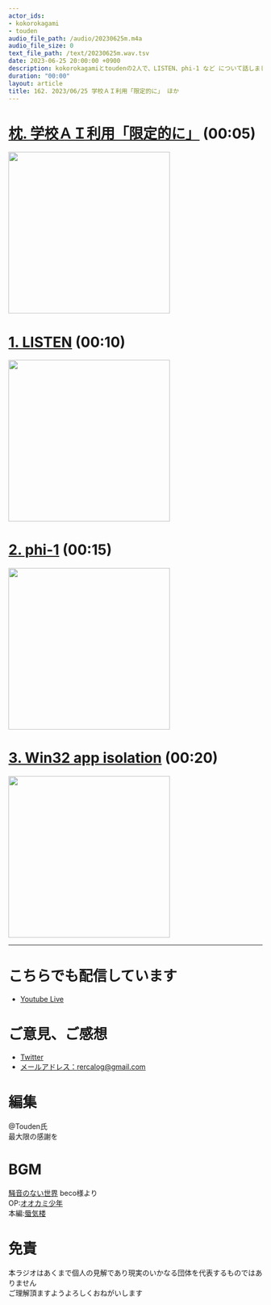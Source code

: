 ```yaml
---
actor_ids:
- kokorokagami
- touden
audio_file_path: /audio/20230625m.m4a
audio_file_size: 0
text_file_path: /text/20230625m.wav.tsv
date: 2023-06-25 20:00:00 +0900
description: kokorokagamiとtoudenの2人で、LISTEN、phi-1 など について話しました。
duration: "00:00"
layout: article
title: 162. 2023/06/25 学校ＡＩ利用「限定的に」 ほか
---
```


# [枕. 学校ＡＩ利用「限定的に」](TOPIC0_PAGELINK) (00:05)

[<img src="TOPIC0_IMGLINK" width="320dp">](TOPIC0_PAGELINK)

# [1. LISTEN](TOPIC0_PAGELINK) (00:10)

[<img src="TOPIC0_IMGLINK" width="320dp">](TOPIC0_PAGELINK)

# [2. phi-1](TOPIC0_PAGELINK) (00:15)

[<img src="TOPIC0_IMGLINK" width="320dp">](TOPIC0_PAGELINK)

# [3. Win32 app isolation](TOPIC0_PAGELINK) (00:20)

[<img src="TOPIC0_IMGLINK" width="320dp">](TOPIC0_PAGELINK)

___

# こちらでも配信しています
- [Youtube Live](https://www.youtube.com/channel/UCD1zo-WnyFdE5w0pqvKblkA)

# ご意見、ご感想
- [Twitter](https://twitter.com/recalog1)
- [メールアドレス：rercalog@gmail.com](rercalog@gmail.com)

# 編集

@Touden氏  
最大限の感謝を  

# BGM

[騒音のない世界](http://noiselessworld.net/) beco様より  
OP:[オオカミ少年](https://soundcloud.com/baron1_3/wolfboy)  
本編:[蜃気楼](https://soundcloud.com/baron1_3/shinkirou)  

# 免責

本ラジオはあくまで個人の見解であり現実のいかなる団体を代表するものではありません  
ご理解頂ますようよろしくおねがいします  
